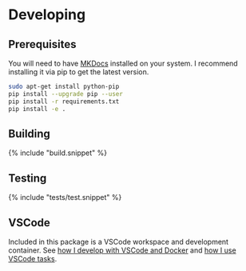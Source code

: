 # Developing

## Prerequisites

You will need to have [MKDocs](https://www.mkdocs.org/) installed on your system.
I recommend installing it via pip to get the latest version.

```bash
sudo apt-get install python-pip
pip install --upgrade pip --user
pip install -r requirements.txt
pip install -e .
```

## Building

{% include "build.snippet" %}

## Testing
 
{% include "tests/test.snippet" %}

## VSCode

Included in this package is a VSCode workspace and development container.  See [how I develop with VSCode and Docker](https://www.allisonthackston.com/articles/docker_development.html) and [how I use VSCode tasks](https://www.allisonthackston.com/articles/vscode_tasks.html).
